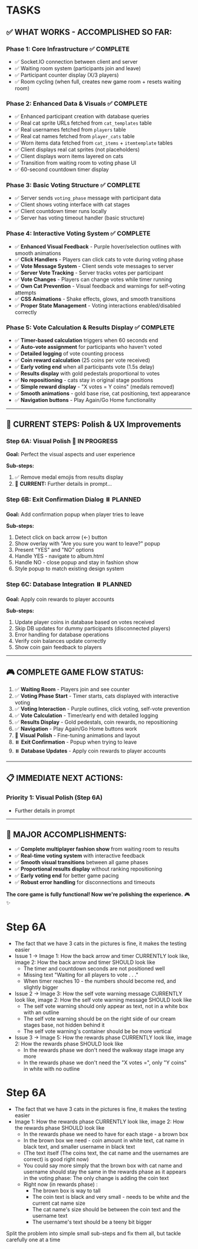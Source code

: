 # TASKS

## ✅ **WHAT WORKS - ACCOMPLISHED SO FAR:**

### **Phase 1: Core Infrastructure** ✅ COMPLETE
- ✅ Socket.IO connection between client and server
- ✅ Waiting room system (participants join and leave)
- ✅ Participant counter display (X/3 players)
- ✅ Room cycling (when full, creates new game room + resets waiting room)

### **Phase 2: Enhanced Data & Visuals** ✅ COMPLETE  
- ✅ Enhanced participant creation with database queries
- ✅ Real cat sprite URLs fetched from `cat_templates` table
- ✅ Real usernames fetched from `players` table  
- ✅ Real cat names fetched from `player_cats` table
- ✅ Worn items data fetched from `cat_items` + `itemtemplate` tables
- ✅ Client displays real cat sprites (not placeholders)
- ✅ Client displays worn items layered on cats
- ✅ Transition from waiting room to voting phase UI
- ✅ 60-second countdown timer display

### **Phase 3: Basic Voting Structure** ✅ COMPLETE
- ✅ Server sends `voting_phase` message with participant data
- ✅ Client shows voting interface with cat stages
- ✅ Client countdown timer runs locally
- ✅ Server has voting timeout handler (basic structure)

### **Phase 4: Interactive Voting System** ✅ COMPLETE
- ✅ **Enhanced Visual Feedback** - Purple hover/selection outlines with smooth animations
- ✅ **Click Handlers** - Players can click cats to vote during voting phase
- ✅ **Vote Message System** - Client sends vote messages to server
- ✅ **Server Vote Tracking** - Server tracks votes per participant
- ✅ **Vote Changes** - Players can change votes while timer running
- ✅ **Own Cat Prevention** - Visual feedback and warnings for self-voting attempts
- ✅ **CSS Animations** - Shake effects, glows, and smooth transitions
- ✅ **Proper State Management** - Voting interactions enabled/disabled correctly

### **Phase 5: Vote Calculation & Results Display** ✅ COMPLETE
- ✅ **Timer-based calculation** triggers when 60 seconds end
- ✅ **Auto-vote assignment** for participants who haven't voted
- ✅ **Detailed logging** of vote counting process
- ✅ **Coin reward calculation** (25 coins per vote received)
- ✅ **Early voting end** when all participants vote (1.5s delay)
- ✅ **Results display** with gold pedestals proportional to votes
- ✅ **No repositioning** - cats stay in original stage positions
- ✅ **Simple reward display** - "X votes = Y coins" (medals removed)
- ✅ **Smooth animations** - gold base rise, cat positioning, text appearance
- ✅ **Navigation buttons** - Play Again/Go Home functionality

---

## 🎯 **CURRENT STEPS: Polish & UX Improvements**

### **Step 6A: Visual Polish** 🔄 IN PROGRESS
**Goal:** Perfect the visual aspects and user experience

**Sub-steps:**
1. ✅ Remove medal emojis from results display
2. 🔄 **CURRENT:** Further details in prompt...

### **Step 6B: Exit Confirmation Dialog** ⏸️ PLANNED
**Goal:** Add confirmation popup when player tries to leave

**Sub-steps:**
1. Detect click on back arrow (←) button
2. Show overlay with "Are you sure you want to leave?" popup
3. Present "YES" and "NO" options
4. Handle YES - navigate to album.html
5. Handle NO - close popup and stay in fashion show
6. Style popup to match existing design system

### **Step 6C: Database Integration** ⏸️ PLANNED
**Goal:** Apply coin rewards to player accounts

**Sub-steps:**
1. Update player coins in database based on votes received
2. Skip DB updates for dummy participants (disconnected players)
3. Error handling for database operations
4. Verify coin balances update correctly
5. Show coin gain feedback to players

---

## 🎮 **COMPLETE GAME FLOW STATUS:**

1. ✅ **Waiting Room** - Players join and see counter
2. ✅ **Voting Phase Start** - Timer starts, cats displayed with interactive voting
3. ✅ **Voting Interaction** - Purple outlines, click voting, self-vote prevention
4. ✅ **Vote Calculation** - Timer/early end with detailed logging
5. ✅ **Results Display** - Gold pedestals, coin rewards, no repositioning
6. ✅ **Navigation** - Play Again/Go Home buttons work
7. 🔄 **Visual Polish** - Fine-tuning animations and layout
8. ⏸️ **Exit Confirmation** - Popup when trying to leave
9. ⏸️ **Database Updates** - Apply coin rewards to player accounts

---

## 📋 **IMMEDIATE NEXT ACTIONS:**

### **Priority 1: Visual Polish (Step 6A)**
- Further details in prompt

---

## 🎊 **MAJOR ACCOMPLISHMENTS:**

- ✅ **Complete multiplayer fashion show** from waiting room to results
- ✅ **Real-time voting system** with interactive feedback
- ✅ **Smooth visual transitions** between all game phases  
- ✅ **Proportional results display** without ranking repositioning
- ✅ **Early voting end** for better game pacing
- ✅ **Robust error handling** for disconnections and timeouts

**The core game is fully functional! Now we're polishing the experience.** 🎮✨


# Step 6A

- The fact that we have 3 cats in the pictures is fine, it makes the testing easier
- Issue 1 -> Image 1: How the back arrow and timer CURRENTLY look like, image 2: How the back arrow and timer SHOULD look like
  - The timer and countdown seconds are not positioned well
  - Missing text "Waiting for all players to vote . . ."
  - When timer reaches 10 - the numbers should become red, and slightly bigger
- Issue 2 -> Image 3: How the self vote warning message CURRENTLY look like, image 2: How the self vote warning message SHOULD look like
  - The self vote warning should only appear as text, not in a white box with an outline
  - The self vote warning should be on the right side of our cream stages base, not hidden behind it
  - The self vote warning's container should be be more vertical
- Issue 3 -> Image 5: How the rewards phase CURRENTLY look like, image 2: How the rewards phase SHOULD look like
  - In the rewards phase we don't need the walkway stage image any more
  - In the rewards phase we don't need the "X votes =", only "Y coins" in white with no outline


# Step 6A

- The fact that we have 3 cats in the pictures is fine, it makes the testing easier
- Image 1: How the rewards phase CURRENTLY look like, image 2: How the rewards phase SHOULD look like
  - In the rewards phase we need to have for each stage - a brown box
  - In the brown box we need - coin amount in white text, cat name in black text, and smaller username in black text
  - (The text itself (The coins text, the cat name and the usernames are correct) is good right now)
  - You could say more simply that the brown box with cat name and username should stay the same in the rewards phase as it appears in the voting phase: The only change is adding the coin text
  - Right now (in rewards phase) :
    - The brown box is way to tall
    - The coin text is black and very small - needs to be white and the current cat name size
    - The cat name's size should be between the coin text and the username text
    - The username's text should be a teeny bit bigger

Split the problem into simple small sub-steps and fix them all, but tackle carefully one at a time
